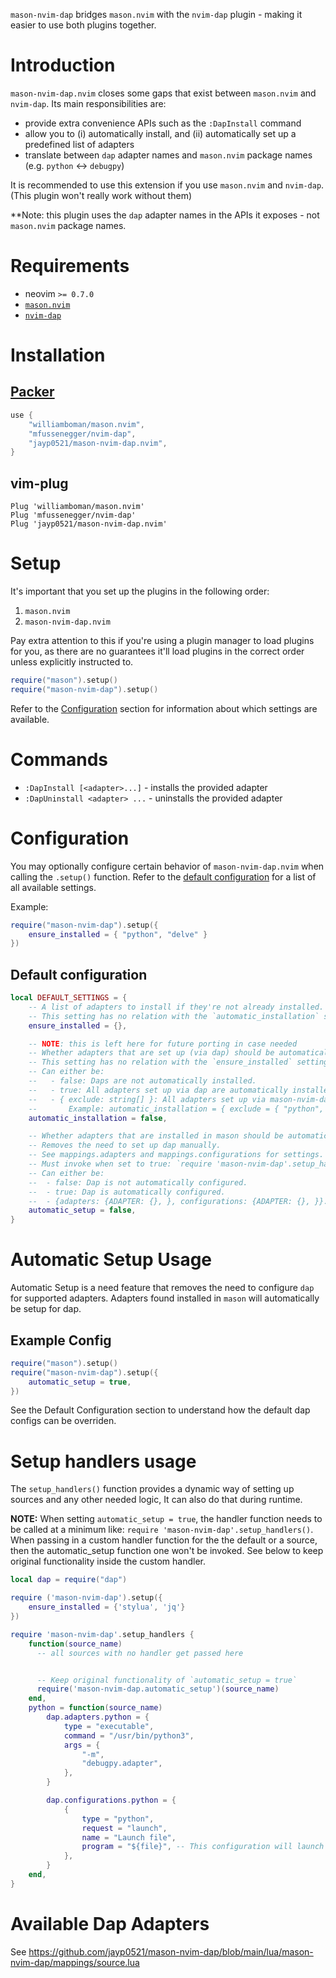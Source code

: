 `mason-nvim-dap` bridges `mason.nvim` with the `nvim-dap` plugin - making it easier to use both plugins together.


# Introduction

`mason-nvim-dap.nvim` closes some gaps that exist between `mason.nvim` and `nvim-dap`. Its main responsibilities are:

-   provide extra convenience APIs such as the `:DapInstall` command
-   allow you to (i) automatically install, and (ii) automatically set up a predefined list of adapters
-   translate between `dap` adapter names and `mason.nvim` package names (e.g. `python` <-> `debugpy`)

It is recommended to use this extension if you use `mason.nvim` and `nvim-dap`. (This plugin won't really work without them)

**Note: this plugin uses the `dap` adapter names in the APIs it exposes - not `mason.nvim` package names.


# Requirements

-   neovim `>= 0.7.0`
-   [`mason.nvim`](https://github.com/williamboman/mason.nvim)
-   [`nvim-dap`](https://github.com/mfussenegger/nvim-dap)


# Installation

## [Packer](https://github.com/wbthomason/packer.nvim)

```lua
use {
    "williamboman/mason.nvim",
    "mfussenegger/nvim-dap",
    "jayp0521/mason-nvim-dap.nvim",
}
```

## vim-plug

```vim
Plug 'williamboman/mason.nvim'
Plug 'mfussenegger/nvim-dap'
Plug 'jayp0521/mason-nvim-dap.nvim'
```


# Setup

It's important that you set up the plugins in the following order:

1. `mason.nvim`
3. `mason-nvim-dap.nvim`

Pay extra attention to this if you're using a plugin manager to load plugins for you, as there are no guarantees it'll
load plugins in the correct order unless explicitly instructed to.

```lua
require("mason").setup()
require("mason-nvim-dap").setup()
```

Refer to the [Configuration](#configuration) section for information about which settings are available.


# Commands

-   `:DapInstall [<adapter>...]` - installs the provided adapter
-   `:DapUninstall <adapter> ...` - uninstalls the provided adapter


# Configuration

You may optionally configure certain behavior of `mason-nvim-dap.nvim` when calling the `.setup()` function. Refer to
the [default configuration](#default-configuration) for a list of all available settings.

Example:

```lua
require("mason-nvim-dap").setup({
    ensure_installed = { "python", "delve" }
})
```

## Default configuration

```lua
local DEFAULT_SETTINGS = {
    -- A list of adapters to install if they're not already installed.
    -- This setting has no relation with the `automatic_installation` setting.
    ensure_installed = {},

	-- NOTE: this is left here for future porting in case needed
	-- Whether adapters that are set up (via dap) should be automatically installed if they're not already installed.
	-- This setting has no relation with the `ensure_installed` setting.
	-- Can either be:
	--   - false: Daps are not automatically installed.
	--   - true: All adapters set up via dap are automatically installed.
	--   - { exclude: string[] }: All adapters set up via mason-nvim-dap, except the ones provided in the list, are automatically installed.
	--       Example: automatic_installation = { exclude = { "python", "delve" } }
    automatic_installation = false,

	-- Whether adapters that are installed in mason should be automatically set up in dap.
	-- Removes the need to set up dap manually.
	-- See mappings.adapters and mappings.configurations for settings.
	-- Must invoke when set to true: `require 'mason-nvim-dap'.setup_handlers()`
	-- Can either be:
	-- 	- false: Dap is not automatically configured.
	-- 	- true: Dap is automatically configured.
	-- 	- {adapters: {ADAPTER: {}, }, configurations: {ADAPTER: {}, }}. Allows overriding default configuration.
	automatic_setup = false,
}
```

# Automatic Setup Usage

Automatic Setup is a need feature that removes the need to configure `dap` for supported adapters.
Adapters found installed in `mason` will automatically be setup for dap.

## Example Config

```lua
require("mason").setup()
require("mason-nvim-dap").setup({
    automatic_setup = true,
})
```

See the Default Configuration section to understand how the default dap configs can be overriden.

# Setup handlers usage

The `setup_handlers()` function provides a dynamic way of setting up sources and any other needed logic, It can also do that during runtime.

**NOTE:** When setting `automatic_setup = true`, the handler function needs to be called at a minimum like:
`require 'mason-nvim-dap'.setup_handlers()`. When passing in a custom handler function for the the default or a source,
then the automatic_setup function one won't be invoked. See below to keep original functionality inside the custom handler.

```lua
local dap = require("dap")

require ('mason-nvim-dap').setup({
    ensure_installed = {'stylua', 'jq'}
})

require 'mason-nvim-dap'.setup_handlers {
    function(source_name)
      -- all sources with no handler get passed here


      -- Keep original functionality of `automatic_setup = true`
      require('mason-nvim-dap.automatic_setup')(source_name)
    end,
    python = function(source_name)
        dap.adapters.python = {
	        type = "executable",
	        command = "/usr/bin/python3",
	        args = {
		        "-m",
		        "debugpy.adapter",
	        },
        }

        dap.configurations.python = {
	        {
		        type = "python",
		        request = "launch",
		        name = "Launch file",
		        program = "${file}", -- This configuration will launch the current file if used.
	        },
        }
    end,
}
```

# Available Dap Adapters

See https://github.com/jayp0521/mason-nvim-dap/blob/main/lua/mason-nvim-dap/mappings/source.lua
